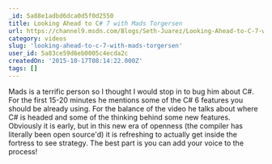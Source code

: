 ```yaml
---
_id: 5a88e1adbd6dca0d5f0d2550
title: Looking Ahead to C# 7 with Mads Torgersen
url: https://channel9.msdn.com/Blogs/Seth-Juarez/Looking-Ahead-to-C-7-with-Mads-Torgersen
category: videos
slug: 'looking-ahead-to-c-7-with-mads-torgersen'
user_id: 5a83ce59d6eb0005c4ecda2c
createdOn: '2015-10-17T08:14:22.000Z'
tags: []
---
```


Mads is a terrific person so I thought I would stop in to bug him about C#. For the first 15-20 minutes he mentions some of the C# 6 features you should be already using. For the balance of the video he talks about where C# is headed and some of the thinking behind some new features. Obviously it is early, but in this new era of openness (the compiler has literally been open source'd) it is refreshing to actually get inside the fortress to see strategy. The best part is you can add your voice to the process!
